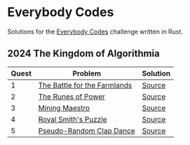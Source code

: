 # Everybody Codes

Solutions for the [Everybody Codes](https://everybody.codes) challenge written in Rust.

## 2024 The Kingdom of Algorithmia

| Quest | Problem | Solution |
| --- | --- | --- |
| 1 | [The Battle for the Farmlands](https://everybody.codes/event/2024/quests/1) | [Source](src/event2024/quest01.rs) |
| 2 | [The Runes of Power](https://everybody.codes/event/2024/quests/2) | [Source](src/event2024/quest02.rs) |
| 3 | [Mining Maestro](https://everybody.codes/event/2024/quests/3) | [Source](src/event2024/quest03.rs) |
| 4 | [Royal Smith's Puzzle](https://everybody.codes/event/2024/quests/4) | [Source](src/event2024/quest04.rs) |
| 5 | [Pseudo-Random Clap Dance](https://everybody.codes/event/2024/quests/5) | [Source](src/event2024/quest05.rs) |
